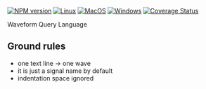 [![NPM version](https://img.shields.io/npm/v/waveql.svg)](https://www.npmjs.org/package/waveql)
[![Linux](https://github.com/wavedrom/ql/actions/workflows/linux.yml/badge.svg)](https://github.com/wavedrom/ql/actions/workflows/linux.yml)
[![MacOS](https://github.com/wavedrom/ql/actions/workflows/macos.yml/badge.svg)](https://github.com/wavedrom/ql/actions/workflows/macos.yml)
[![Windows](https://github.com/wavedrom/ql/actions/workflows/windows.yml/badge.svg)](https://github.com/wavedrom/ql/actions/workflows/windows.yml)
[![Coverage Status](https://coveralls.io/repos/github/wavedrom/ql/badge.svg?branch=trunk)](https://coveralls.io/github/wavedrom/ql?branch=trunk)

Waveform Query Language

## Ground rules

* one text line -> one wave
* it is just a signal name by default
* indentation space ignored
